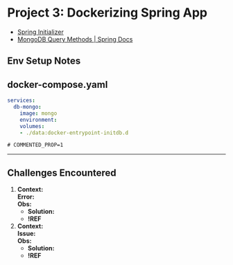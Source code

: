 # Project 3: Dockerizing Spring App

- [Spring Initializer](https://start.spring.io/)
- [MongoDB Query Methods | Spring Docs](https://docs.spring.io/spring-data/mongodb/reference/mongodb/repositories/query-methods.html)

## Env Setup Notes



## docker-compose.yaml

```yaml
services:
  db-mongo:
    image: mongo
    environment:
    volumes:
    - ./data:docker-entrypoint-initdb.d
```

```properties
# COMMENTED_PROP=1
```

_____

## Challenges Encountered
1. **Context:** <br>**Error:** <br>**Obs:** 
    - **Solution:** 
    - **!REF**
1. **Context:** <br>**Issue:** <br>**Obs:** 
    - **Solution:** 
    - **!REF**